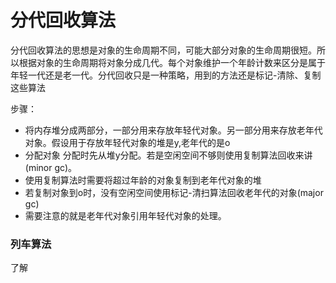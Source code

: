 # 分代回收算法

分代回收算法的思想是对象的生命周期不同，可能大部分对象的生命周期很短。所以根据对象的生命周期将对象分成几代。每个对象维护一个年龄计数来区分是属于年轻一代还是老一代。分代回收只是一种策略，用到的方法还是标记-清除、复制这些算法

步骤：

* 将内存堆分成两部分，一部分用来存放年轻代对象。另一部分用来存放老年代对象。假设用于存放年轻代对象的堆是y,老年代的是o
* 分配对象 分配时先从堆y分配。若是空闲空间不够则使用复制算法回收来讲(minor gc)。
* 使用复制算法时需要将超过年龄的对象复制到老年代对象的堆
* 若复制对象到o时，没有空闲空间使用标记-清扫算法回收老年代的对象(major gc)
* 需要注意的就是老年代对象引用年轻代对象的处理。



### 列车算法

了解

